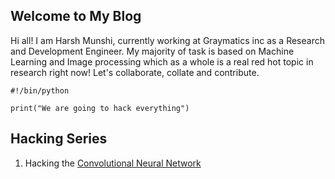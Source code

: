 ## Welcome to My Blog

Hi all! I am Harsh Munshi, currently working at Graymatics inc as a Research and Development Engineer. My majority of task is based on Machine Learning and Image processing which as a whole is a real red hot topic in research right now! Let's collaborate, collate and contribute.


```
#!/bin/python

print("We are going to hack everything")
```

## Hacking Series
1. Hacking the [Convolutional Neural Network](https://github.com/harshmunshi/harshmunshi.github.io/blob/master/makenet.md)

